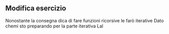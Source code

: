 ## Modifica esercizio
Nonostante la consegna dica di fare funzioni ricorsive le farò iterative
Dato chemi sto preparando per la parte iterativa
Lal